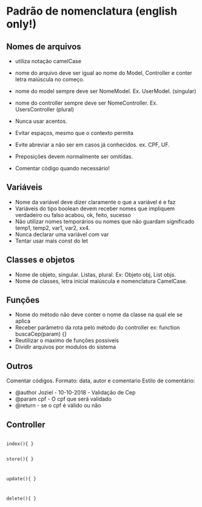 # Padrão de nomenclatura (english only!)

## Nomes de arquivos
* utiliza notação camelCase
* nome do arquivo deve ser igual ao nome do Model, Controller e conter letra maiúscula no começo.
* nome do model sempre deve ser NomeModel. Ex. UserModel. (singular)
* nome do controller sempre deve ser NomeController. Ex. UsersController (plural)

* Nunca usar acentos.

* Evitar espaços, mesmo que o contexto permita
* Evite abreviar a não ser em casos já conhecidos. ex. CPF, UF.
* Preposições devem normalmente ser omitidas.
* Comentar código quando necessário!

## Variáveis
* Nome da variável deve dizer claramente o que a variável é e faz
* Variáveis do tipo boolean devem receber nomes que impliquem verdadeiro ou falso acabou, ok, feito, sucesso
* Não utilizar nomes temporários ou nomes que não guardam significado temp1, temp2, var1, var2, xx4.
* Nunca declarar uma variável com var
* Tentar usar mais const do let

## Classes e objetos
* Nome de objeto, singular. Listas, plural. Ex: Objeto obj, List<Objeto> objs.
* Nome de classes, letra inicial maiúscula e nomenclatura CamelCase.

## Funções
* Nome do método não deve conter o nome da classe na qual ele se aplica
* Receber parâmetro da rota pelo método do controller ex: function buscaCep(param) {}
* Reutilizar o maximo de funções possiveis
* Dividir arquivos por modulos do sistema

## Outros
Comentar códigos. Formato: data, autor e comentario
Estilo de comentário: 
 * @author Joziel - 10-10-2018 - Validação de Cep
 * @param cpf - O cpf que será validado
 * @return - se o cpf é válido ou não

## Controller
<code>
index(){ }

store(){ }

update(){ }

delete(){ }

</code>
